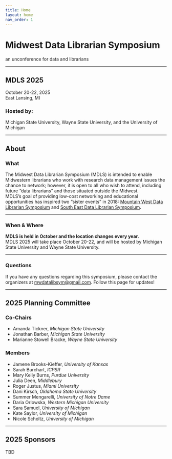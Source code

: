 ```yaml
---
title: Home
layout: home
nav_order: 1
---
```

<h1><strong>Midwest Data Librarian Symposium</strong></h1>
<p>an unconference for data and librarians</p>
<hr>
<h2><strong>MDLS 2025</strong></h2>
<p>October 20-22, 2025 <br>
East Lansing, MI</p>
<h3>Hosted by:</h3> 
<p>Michigan State University, Wayne State University, and the University of Michigan</p>
<hr>
<h2><strong>About</strong></h2>
<h3><strong>What</strong></h3>
<p>The Midwest Data Librarian Symposium (MDLS) is intended to enable Midwestern librarians who work with research data management issues the chance to network; however, it is open to all who wish to attend, including future “data librarians” and those situated outside the Midwest.
<br>
MDLS’s goal of providing low-cost networking and educational opportunities has inspired two “sister events” in 2018: <a href="https://mountainwestdls.github.io/">Mountain West Data Librarian Symposium</a> and <a href="https://se-datalibrarian.github.io/">South East Data Librarian Symposium</a>.</p>
<hr>
<h3><strong>When & Where</strong></h3>
<p><strong>MDLS is held in October and the location changes every year.</strong>
<br>
MDLS 2025 will take place October 20-22, and will be hosted by Michigan State University and Wayne State University.</p>
<hr>
<h3><strong>Questions</strong></h3>
<p>If you have any questions regarding this symposium, please contact the organizers at <a href="mailto:mwdatalibsym@gmail.com">mwdatalibsym@gmail.com</a>. Follow this page for updates!</p>
<hr>
<h2><strong>2025 Planning Committee</strong></h2>
<h3><strong>Co-Chairs</strong></h3>
<ul>
  <li>Amanda Tickner, <i>Michigan State University</i></li>
  <li>Jonathan Barber, <i>Michigan State University</i></li>
  <li>Marianne Stowell Bracke, <i>Wayne State University</i></li>
</ul>
<h3><strong>Members</strong></h3>
<ul>
  <li>Jamene Brooks-Kieffer, <i>University of Kansas</i></li>
  <li>Sarah Burchart, <i>ICPSR</i></li>
  <li>Mary Kelly Burns, <i>Purdue University</i></li>
  <li>Julia Deen, <i>Middlebury</i></li>
  <li>Roger Justus, <i>Miami University</i></li>
  <li>Dani Kirsch, <i>Oklahoma State University</i></li>
  <li>Summer Mengarelli, <i>University of Notre Dame</i></li>
  <li>Daria Orlowska, <i>Western Michigan University</i></li>
  <li>Sara Samuel, <i>University of Michigan</i></li>
  <li>Kate Saylor, <i>University of Michigan</i></li>
  <li>Nicole Scholtz, <i>University of Michigan</i></li>
</ul>
<hr>
<h2><strong>2025 Sponsors</strong></h2>
<p>TBD</p>
